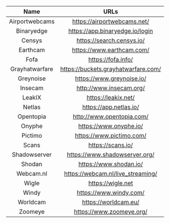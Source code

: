 | Name | URLs | 
|:---:|:---:|
| Airportwebcams | https://airportwebcams.net/ |
| Binaryedge | https://app.binaryedge.io/login |
| Censys | https://search.censys.io/ |
| Earthcam | https://www.earthcam.com/ |
| Fofa | https://fofa.info/ |
| Grayhatwarfare | https://buckets.grayhatwarfare.com/ |
| Greynoise | https://www.greynoise.io/ |
| Insecam | http://www.insecam.org/ |
| LeakIX | https://leakix.net/ |
| Netlas | https://app.netlas.io/ |
| Opentopia | http://www.opentopia.com/ |
| Onyphe | https://www.onyphe.io/ |
| Pictimo | https://www.pictimo.com/ |
| Scans | https://scans.io/ |
| Shadowserver | https://www.shadowserver.org/ |
| Shodan | https://www.shodan.io/ |
| Webcam.nl | https://webcam.nl/live_streaming/ |
| Wigle | https://wigle.net |
| Windy | https://www.windy.com/ |
| Worldcam | https://worldcam.eu/ |
| Zoomeye | https://www.zoomeye.org/ |

